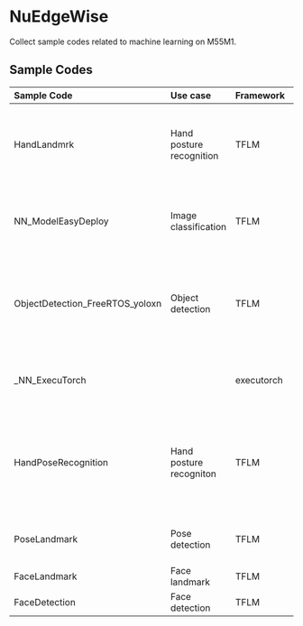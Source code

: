 # NuEdgeWise
Collect sample codes related to machine learning on M55M1.
## Sample Codes
|Sample Code|Use case|Framework|Model|Description|Note|
|:------------|:-------- |:----------|:------|:------------| :------------|
|HandLandmrk|Hand posture recognition | TFLM | HandLandmark |Example of hand landmark. Reference source comes from MediaPipe||
|NN_ModelEasyDeploy|Image classification |TFLM|MobileNetV2|Demo easily deploy new model and label to target||
|ObjectDetection_FreeRTOS_yoloxn|Object detection |TFLM|yolox-nano-ti-nu|Example of yolox-nano inference, including coco80, medicine, and hand gesture|320X320 model only need SRAM&FLASH|
|_NN_ExecuTorch||executorch|| Template sample for executorch Arm backend |Experimental|
|HandPoseRecognition|Hand posture recogniton|TFLM|HandLandmark and PointHistoryClassifier|Classify the current hand posture is stopped, moving, clockwise or counter clockwise||
|PoseLandmark|Pose detection|TFLM|PoseLandmark|Detect landmarks of human body||
|FaceLandmark|Face landmark|TFLM|Face landmark|Detect face landmarks||
|FaceDetection|Face detection|TFLM|Yolo fastest|Detect face region|| 